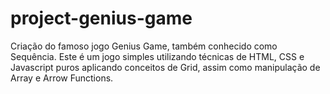 # project-genius-game

Criação do famoso jogo Genius Game, também conhecido como Sequência. 
Este é um jogo simples utilizando técnicas de HTML, CSS e Javascript puros aplicando conceitos de Grid, assim como manipulação de Array e Arrow Functions.

